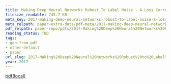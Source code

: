 ```yaml
---
title: Making Deep Neural Networks Robust To Label Noise - A Loss Correction Approach
filesize_readable: 745.7 KB
meta_key: 2017-making-deep-neural-networks-robust-to-label-noise-a-loss-correction-approach
meta_relpath: paper-extra-data/pdf-meta/2017-making-deep-neural-networks-robust-to-label-noise-a-loss-correction-approach.yaml
pdf_relpath: paper-repo/pdfs/2017-Making%20Deep%20Neural%20Networks%20Robust%20to%20Label%20Noise%20-%20a%20loss%20correction%20approach.pdf
reading_status: TBD
tags:
- gen-from-pdf
- other-default
- paper
url_slug: 2017-Making%20Deep%20Neural%20Networks%20Robust%20to%20Label%20Noise%20-%20a%20loss%20correction%20approach
year: 2017
---
```


[pdf(local)](../../paper-repo/pdfs/2017-Making%20Deep%20Neural%20Networks%20Robust%20to%20Label%20Noise%20-%20a%20loss%20correction%20approach.pdf)
